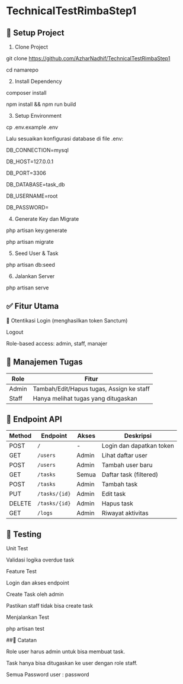 # TechnicalTestRimbaStep1

## 🔧 Setup Project
1. Clone Project

git clone https://github.com/AzharNadhif/TechnicalTestRimbaStep1

cd namarepo

2. Install Dependency

composer install

npm install && npm run build

3. Setup Environment

cp .env.example .env

Lalu sesuaikan konfigurasi database di file .env:

DB_CONNECTION=mysql

DB_HOST=127.0.0.1

DB_PORT=3306

DB_DATABASE=task_db

DB_USERNAME=root

DB_PASSWORD=

4. Generate Key dan Migrate
   
php artisan key:generate

php artisan migrate

5. Seed User & Task

php artisan db:seed

6. Jalankan Server

php artisan serve

## ✅ Fitur Utama
🔐 Otentikasi
Login (menghasilkan token Sanctum)

Logout

Role-based access: admin, staff, manajer

## 📁 Manajemen Tugas
| Role  | Fitur                                    |
| ----- | ---------------------------------------- |
| Admin | Tambah/Edit/Hapus tugas, Assign ke staff |
| Staff | Hanya melihat tugas yang ditugaskan      |


## 📂 Endpoint API
| Method | Endpoint      | Akses | Deskripsi                |
| ------ | ------------- | ----- | ------------------------ |
| POST   | `/`           | -     | Login dan dapatkan token |
| GET    | `/users`      | Admin | Lihat daftar user        |
| POST   | `/users`      | Admin | Tambah user baru         |
| GET    | `/tasks`      | Semua | Daftar task (filtered)   |
| POST   | `/tasks`      | Admin | Tambah task              |
| PUT    | `/tasks/{id}` | Admin | Edit task                |
| DELETE | `/tasks/{id}` | Admin | Hapus task               |
| GET    | `/logs`       | Admin | Riwayat aktivitas        |


## 🧪 Testing
Unit Test

Validasi logika overdue task

Feature Test

Login dan akses endpoint

Create Task oleh admin

Pastikan staff tidak bisa create task

Menjalankan Test

php artisan test

##📌 Catatan

Role user harus admin untuk bisa membuat task.

Task hanya bisa ditugaskan ke user dengan role staff.	

Semua Password user : password
